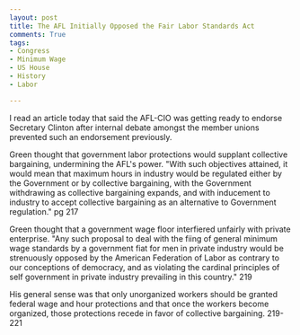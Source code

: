 ```yaml
---
layout: post
title: The AFL Initially Opposed the Fair Labor Standards Act
comments: True
tags:
- Congress
- Minimum Wage
- US House
- History
- Labor

---
```


I read an article today that said the AFL-CIO was getting ready to endorse Secretary Clinton after internal debate amongst the member unions prevented such an endorsement previously. 


Green thought that government labor protections would supplant collective bargaining, undermining the AFL's power. "With such objectives attained, it would mean that maximum hours in industry would be regulated either by the Government or by collective bargaining, with the Government withdrawing as collective bargaining expands, and with inducement to industry to accept collective bargaining as an alternative to Government regulation." pg 217


Green thought that a government wage floor interfiered unfairly with private enterprise. "Any such proposal to deal with the fiing of general minimum wage standards by a government fiat for men in private industry would be strenuously opposed by the American Federation of Labor as contrary to our conceptions of democracy, and as violating the cardinal principles of self government in private industry prevailing in this country." 219

His general sense was that only unorganized workers should be granted federal wage and hour protections and that once the workers become organized, those protections recede in favor of collective bargaining. 219-221
